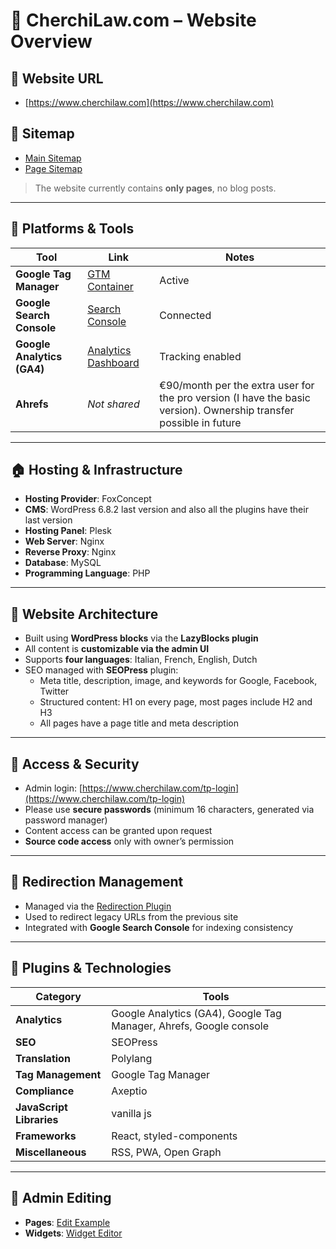 # 📁 CherchiLaw.com – Website Overview

## 🔗 Website URL
- [https://www.cherchilaw.com](https://www.cherchilaw.com)

## 🧭 Sitemap
- [Main Sitemap](https://www.cherchilaw.com/sitemaps.xml)
- [Page Sitemap](https://www.cherchilaw.com/page-sitemap1.xml)

> The website currently contains **only pages**, no blog posts.

---

## 🧰 Platforms & Tools

| Tool | Link | Notes |
|------|------|-------|
| **Google Tag Manager** | [GTM Container](https://tagmanager.google.com/#/container/accounts/6297160477/containers/221167748/workspaces/4) | Active |
| **Google Search Console** | [Search Console](https://search.google.com/search-console?resource_id=sc-domain%3Acherchilaw.com) | Connected |
| **Google Analytics (GA4)** | [Analytics Dashboard](https://analytics.google.com/analytics/web/#/p477145901/reports/intelligenthome) | Tracking enabled |
| **Ahrefs** | _Not shared_ | €90/month per the extra user for the pro version (I have the basic version). Ownership transfer possible in future |

---

## 🏠 Hosting & Infrastructure

- **Hosting Provider**: FoxConcept
- **CMS**: WordPress 6.8.2 last version and also all the plugins have their last version
- **Hosting Panel**: Plesk
- **Web Server**: Nginx
- **Reverse Proxy**: Nginx
- **Database**: MySQL
- **Programming Language**: PHP

---

## 🧱 Website Architecture

- Built using **WordPress blocks** via the **LazyBlocks plugin**
- All content is **customizable via the admin UI**
- Supports **four languages**: Italian, French, English, Dutch
- SEO managed with **SEOPress** plugin:
  - Meta title, description, image, and keywords for Google, Facebook, Twitter
  - Structured content: H1 on every page, most pages include H2 and H3
  - All pages have a page title and meta description

---

## 🔐 Access & Security

- Admin login: [https://www.cherchilaw.com/tp-login](https://www.cherchilaw.com/tp-login)
- Please use **secure passwords** (minimum 16 characters, generated via password manager)
- Content access can be granted upon request
- **Source code access** only with owner’s permission

---

## 🔄 Redirection Management

- Managed via the [Redirection Plugin](https://wordpress.org/plugins/redirection/)
- Used to redirect legacy URLs from the previous site
- Integrated with **Google Search Console** for indexing consistency

---

## 🧩 Plugins & Technologies

| Category | Tools |
|---------|-------|
| **Analytics** | Google Analytics (GA4), Google Tag Manager, Ahrefs, Google console |
| **SEO** | SEOPress |
| **Translation** | Polylang |
| **Tag Management** | Google Tag Manager |
| **Compliance** | Axeptio |
| **JavaScript Libraries** | vanilla js |
| **Frameworks** | React, styled-components |
| **Miscellaneous** | RSS, PWA, Open Graph |

---

## 📝 Admin Editing

- **Pages**: [Edit Example](https://www.cherchilaw.com/wp-admin/post.php?post=536&action=edit)
- **Widgets**: [Widget Editor](https://www.cherchilaw.com/wp-admin/widgets.php)

